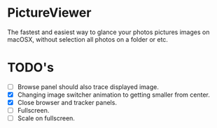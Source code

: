 # PictureViewer
The fastest and easiest way to glance your photos pictures images on macOSX, without selection all photos on a folder or etc.

# TODO's
- [ ] Browse panel should also trace displayed image.
- [x] Changing image switcher animation to getting smaller from center.
- [x] Close browser and tracker panels.
- [ ] Fullscreen.
- [ ] Scale on fullscreen.
